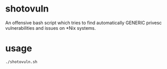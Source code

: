 # shotovuln

An offensive bash script which tries to find automatically GENERIC privesc vulnerabilities and issues on *Nix systems. 

# usage 

`./shotovuln.sh`

